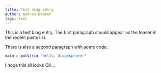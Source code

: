 ```yaml
---
title: Test blog entry
author: Andrew Dawson
tags: test
---
```


This is a test blog entry. The first paragraph should appear as the teaser
in the recent posts list.

<div></div><!--more-->

There is also a second paragraph with some code:

```haskell
main = putStrLn "Hello, Blogosphere!"
```

I hope this all looks OK...
